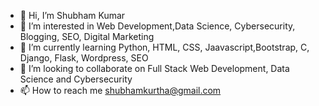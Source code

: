 - 👋 Hi, I’m Shubham Kumar
- 👀 I’m interested in Web Development,Data Science, Cybersecurity, Blogging, SEO, Digital Marketing
- 🌱 I’m currently learning Python, HTML, CSS, Jaavascript,Bootstrap, C, Django, Flask, Wordpress, SEO
- 💞️ I’m looking to collaborate on Full Stack Web Development, Data Science and Cybersecurity
- 📫 How to reach me shubhamkurtha@gmail.com

<!---
shubhamtiwari24/shubhamtiwari24 is a ✨ special ✨ repository because its `README.md` (this file) appears on your GitHub profile.
You can click the Preview link to take a look at your changes.
--->

